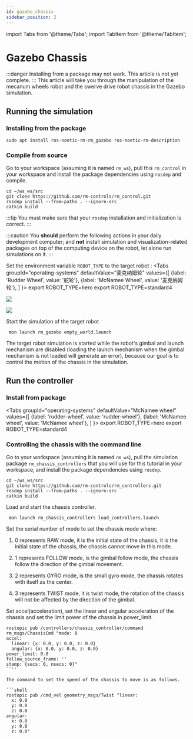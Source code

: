 ```yaml
---
id: gazebo_chassis
sidebar_position: 2
---
```


import Tabs from '@theme/Tabs';
import TabItem from '@theme/TabItem';

# Gazebo Chassis

:::danger
Installing from a package may not work. This article is not yet complete.
:::
This article will take you through the manipulation of the mecanum wheels robot and the swerve drive robot chassis in the Gazebo simulation.

## Running the simulation

### Installing from the package

    sudo apt install ros-noetic-rm-rm_gazebo ros-noetic-rm-description

### Compile from source

Go to your workspace (assuming it is named `rm_ws`), pull this `rm_control` in your workspace and install the package dependencies using `rosdep` and compile.

```shell
cd ~/ws_ws/src
git clone https://github.com/rm-controls/rm_control.git
rosdep install --from-paths . --ignore-src
catkin build
```

:::tip
You must make sure that your `rosdep` installation and initialization is correct.
:::

:::caution
You **should** perform the following actions in your daily development computer; and **not** install simulation and visualization-related packages on top of the computing device on the robot, let alone run simulations on it.
:::

Set the environment variable `ROBOT_TYPE` to the target robot :
<Tabs
groupId="operating-systems"
defaultValue="麦克纳姆轮"
values={[
{label: 'Rudder Wheel', value: '舵轮'},
{label: 'McNamee Wheel', value: '麦克纳姆轮'},
]
}>
<TabItem value="麦克纳姆轮">export ROBOT_TYPE=hero</TabItem>
<TabItem value="舵轮">export ROBOT_TYPE=standard4</TabItem>
</Tabs>

![](/img/gazebo_chassis/chassis1.png)

![](/img/gazebo_chassis/chassis2.png)

Start the simulation of the target robot

```shell
 mon launch rm_gazebo empty_world.launch
```

The target robot simulation is started while the robot's gimbal and launch mechanism are disabled (loading the launch mechanism when the gimbal mechanism is not loaded will generate an error), because our goal is to control the motion of the chassis in the simulation.

## Run the controller

### Install from package

<Tabs
groupId="operating-systems"
defaultValue="McNamee wheel"
values={[
{label: 'rudder-wheel', value: 'rudder-wheel'},
{label: 'McNamee wheel', value: 'McNamee wheel'},
]
}>
<TabItem value="McNamee Wheel">export ROBOT_TYPE=hero</TabItem>
<TabItem value="rudder wheel">export ROBOT_TYPE=standard4</TabItem>
</Tabs>

### Controlling the chassis with the command line

Go to your workspace (assuming it is named `rm_ws`), pull the simulation package `rm_chassis_controllers` that you will use for this tutorial in your workspace, and install the package dependencies using `rosdep`.

```shell
cd ~/ws_ws/src
git clone https://github.com/rm-controls/rm_controllers.git
rosdep install --from-paths . --ignore-src
catkin build
```

Load and start the chassis controller.

```
 mon launch rm_chassis_controllers load_controllers.launch
```

Set the serial number of mode to set the chassis mode where:

1. 0 represents RAW mode, it is the initial state of the chassis, it is the initial state of the chassis, the chassis cannot move in this mode.

2. 1 represents FOLLOW mode, is the gimbal follow mode, the chassis follow the direction of the gimbal movement.

3. 2 represents GYRO mode, is the small gyro mode, the chassis rotates with itself as the center.

4. 3 represents TWIST mode, it is twist mode, the rotation of the chassis will not be affected by the direction of the gimbal.

Set accel(acceleration), set the linear and angular acceleration of the chassis and set the limit power of the chassis in power_limit.

````shell
rostopic pub /controllers/chassis_controller/command rm_msgs/ChassisCmd "mode: 0
accel:
  linear: {x: 0.0, y: 0.0, z: 0.0}
  angular: {x: 0.0, y: 0.0, z: 0.0}
power_limit: 0.0
follow_source_frame: ''
stamp: {secs: 0, nsecs: 0}"
``''

The command to set the speed of the chassis to move is as follows.

```shell
rostopic pub /cmd_vel geometry_msgs/Twist "linear:
  x: 0.0
  y: 0.0
  z: 0.0
angular:
  x: 0.0
  y: 0.0
  z: 0.0"
````
